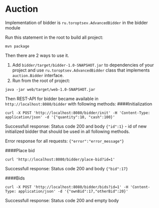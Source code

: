 # Auction

Implementation of bidder is `ru.toroptsev.AdvancedBidder` in the bidder module

Run this statement in the root to build all project:

```commandline
mvn package
```

Then there are 2 ways to use it.

1. Add `bidder/target/bidder-1.0-SNAPSHOT.jar` to dependencies of your project and use `ru.toroptsev.AdvancedBidder` 
class that implements `auction.Bidder` interface.
2. Run from the root of project:
```commandline
java -jar web/target/web-1.0-SNAPSHOT.jar
```
Then REST-API for bidder became available in `http://localhost:8080/bidder` with following methods:
####Initialization
```commandline
curl -X POST 'http://localhost:8080/bidder/init' -H 'Content-Type: application/json' -d '{"quantity":10, "cash":100}'
```
Successfull response: Status code 200 and body `{"id":1}` - id of new initialized bidder that should be used in all following methods.

Error response for all requests: `{"error":"error_message"}`

####Place bid

```commandline
curl 'http://localhost:8080/bidder/place-bid?id=1'
```
Successfull response: Status code 200 and body `{"bid":17}`

####Bids
```commandline
curl -X POST 'http://localhost:8080/bidder/bids?id=1' -H 'Content-Type: application/json' -d '{"ownBid":17,"otherBid":20}'
```
Successfull response: Status code 200 and empty body
